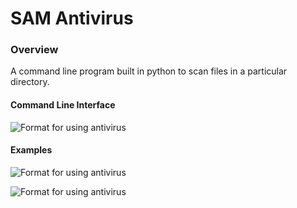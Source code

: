 # SAM Antivirus

### Overview

A command line program built in python to scan files in a particular directory.

#### Command Line Interface

![Format for using antivirus](https://samyakducs.github.io/class/s1/mcs103/assignments/antivirus/readme_files/av_sc1.png)

#### Examples

![Format for using antivirus](https://samyakducs.github.io/class/s1/mcs103/assignments/antivirus/readme_files/av_sc2.png)

![Format for using antivirus](https://samyakducs.github.io/class/s1/mcs103/assignments/antivirus/readme_files/av_sc3.png)
